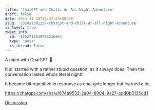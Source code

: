 ```yaml
---
title: 'ChatGPT and Chill: An All-Night Adventure'
draft: false
date: 2024-11-30T12:37:49+00:00
slug: '202411301237-chatgpt-and-chill-an-all-night-adventure'
is_tweet: true
tweet_info:
  id: '1862717649786216863'
  type: 'post'
  is_thread: False
---
```




A night with ChatGPT 🙂. 

It all started with a rather stupid question, as it always does. Then the conversation lasted whole literal night! 

It became bit repetitive in response as chat gets longer but learned a lot.

<https://chatgpt.com/share/674a9532-2a04-8004-9a27-add0b0135dd1>

[Discussion](https://x.com/sytelus/status/1862717649786216863)
